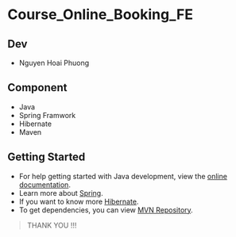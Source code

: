 # Course_Online_Booking_FE

## Dev
- Nguyen Hoai Phuong

## Component
- Java
- Spring Framwork
- Hibernate
- Maven

## Getting Started
- For help getting started with Java development, view the [online documentation](https://dev.java/learn/getting-started/).
- Learn more about [Spring](https://spring.academy/courses).
- If you want to know more [Hibernate](https://hibernate.org/).
- To get dependencies, you can view [MVN Repository](https://mvnrepository.com/).

> THANK YOU !!!
